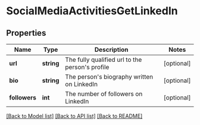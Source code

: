 # SocialMediaActivitiesGetLinkedIn

## Properties
Name | Type | Description | Notes
------------ | ------------- | ------------- | -------------
**url** | **string** | The fully qualified url to the person&#39;s profile | [optional] 
**bio** | **string** | The person&#39;s biography written on LinkedIn | [optional] 
**followers** | **int** | The number of followers on LinkedIn | [optional] 

[[Back to Model list]](../README.md#documentation-for-models) [[Back to API list]](../README.md#documentation-for-api-endpoints) [[Back to README]](../README.md)



